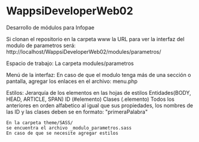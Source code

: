 # WappsiDeveloperWeb02

Desarrollo de módulos para Infopae

Si clonan el repositorio en la carpeta www la URL para ver la interfaz del modulo de parametros será:
	http://localhost/WappsiDeveloperWeb02/modules/parametros/

Espacio de trabajo:
	La carpeta modules/parametros

Menú de la interfaz:
	En caso de que el modulo tenga más de una sección o pantalla, agregar los enlaces en el archivo:
	menu.php

Estilos:
	Jerarquía de los elementos en las hojas de estilos
		Entidades(BODY, HEAD, ARTICLE, SPAN)
		ID (#elemento)
		Clases (.elemento)
		Todos los anteriores en orden alfabetico al igual que sus propiedades, los nombres 
		de las ID y las clases deben se en formato: "primeraPalabra"

	En la carpeta theme/SASS/
	se encuentra el archivo _modulo_parametros.sass
	En caso de que se necesite agregar estilos 